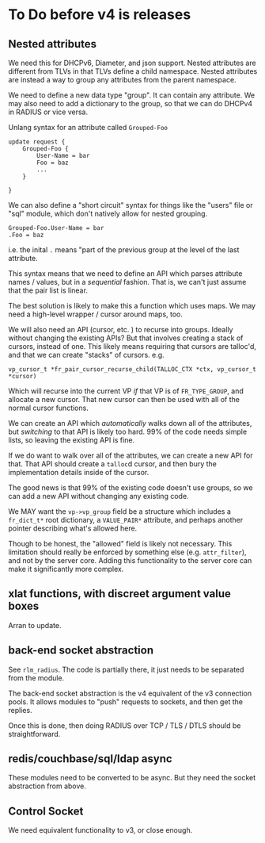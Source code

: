 # To Do before v4 is releases

## Nested attributes

We need this for DHCPv6, Diameter, and json support.  Nested
attributes are different from TLVs in that TLVs define a child
namespace.  Nested attributes are instead a way to group any
attributes from the parent namespace.

We need to define a new data type "group".  It can contain any
attribute.  We may also need to add a dictionary to the group, so that
we can do DHCPv4 in RADIUS or vice versa.

Unlang syntax for an attribute called `Grouped-Foo`

```
update request {
	Grouped-Foo {
		User-Name = bar
		Foo = baz
		...
	}

}
```

We can also define a "short circuit" syntax for things like the
"users" file or "sql" module, which don't natively allow for nested grouping.


```
Grouped-Foo.User-Name = bar
.Foo = baz
```

i.e. the inital `.` means "part of the previous group at the level of
the last attribute.

This syntax means that we need to define an API which parses attribute
names / values, but in a *sequential* fashion.  That is, we can't just
assume that the pair list is linear.

The best solution is likely to make this a function which uses maps.
We may need a high-level wrapper / cursor around maps, too.

We will also need an API (cursor, etc. ) to recurse into groups.
Ideally without changing the existing APIs?  But that involves
creating a stack of cursors, instead of one.  This likely means
requiring that cursors are talloc'd, and that we can create "stacks"
of cursors.  e.g.

```
vp_cursor_t *fr_pair_cursor_recurse_child(TALLOC_CTX *ctx, vp_cursor_t *cursor)
```

Which will recurse into the current VP *if* that VP is of
`FR_TYPE_GROUP`, and allocate a new cursor.  That new cursor can then
be used with all of the normal cursor functions.

We can create an API which *automatically* walks down all of the
attributes, but *switching* to that API is likely too hard.  99% of
the code needs simple lists, so leaving the existing API is fine.

If we do want to walk over all of the attributes, we can create a new
API for that. That API should create a `talloc`d cursor, and then bury
the implementation details inside of the cursor.

The good news is that 99% of the existing code doesn't use groups, so
we can add a new API without changing any existing code.

We MAY want the `vp->vp_group` field be a structure which includes a
`fr_dict_t*` root dictionary, a `VALUE_PAIR*` attribute, and perhaps
another pointer describing what's allowed here.

Though to be honest, the "allowed" field is likely not necessary.
This limitation should really be enforced by something else
(e.g. `attr_filter`), and not by the server core.  Adding this
functionality to the server core can make it significantly more
complex.

## xlat functions, with discreet argument value boxes

Arran to update.

## back-end socket abstraction

See `rlm_radius`.  The code is partially there, it just needs to be
separated from the module.

The back-end socket abstraction is the v4 equivalent of the v3
connection pools.  It allows modules to "push" requests to sockets,
and then get the replies.

Once this is done, then doing RADIUS over TCP / TLS / DTLS should be
straightforward.

## redis/couchbase/sql/ldap async

These modules need to be converted to be async.  But they need the
socket abstraction from above.

## Control Socket

We need equivalent functionality to v3, or close enough.
